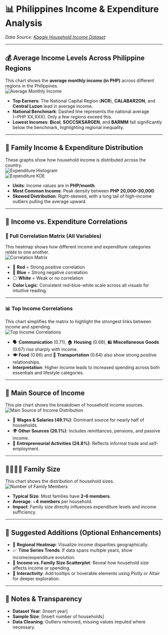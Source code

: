 # 📊 Philippines Income & Expenditure Analysis  
*Data Source: [Kaggle Household Income Dataset](https://www.kaggle.com/datasets)*  

---

## 💰 Average Income Levels Across Philippine Regions  

This chart shows the **average monthly income (in PHP)** across different regions in the Philippines.  
![Average Monthly Income](PNG/1.png)

- **Top Earners**: The National Capital Region (**NCR**), **CALABARZON**, and **Central Luzon** lead in average income.
- **National Benchmark**: Dashed line represents the national average (~PHP XX,XXX). Only a few regions exceed this.
- **Lowest Incomes**: **Bicol**, **SOCCSKSARGEN**, and **BARMM** fall significantly below the benchmark, highlighting regional inequality.

---

## 🛒 Family Income & Expenditure Distribution  

These graphs show how household income is distributed across the country.  
![Expenditure Histogram](PNG/2.png)  
![Expenditure KDE](PNG/3.png)

- **Units**: Income values are in **PHP/month**.
- **Most Common Income**: Peak density between **PHP 20,000–30,000**.
- **Skewed Distribution**: Right-skewed, with a long tail of high-income outliers pulling the average upward.

---

## 🔗 Income vs. Expenditure Correlations  

### 🧮 Full Correlation Matrix (All Variables)  
This heatmap shows how different income and expenditure categories relate to one another.  
![Correlation Matrix](PNG/4.png)

- 🔴 **Red** = Strong positive correlation  
- 🔵 **Blue** = Strong negative correlation  
- ⚪ **White** = Weak or no correlation  
- **Color Logic**: Consistent red-blue-white scale across all visuals for intuitive reading.

---

### 📊 Top Income Correlations  
This chart simplifies the matrix to highlight the strongest links between income and spending.  
![Top Income Correlations](PNG/5.png)

- 🗣️ **Communication** (0.71), 🏠 **Housing** (0.68), 🛍️ **Miscellaneous Goods** (0.67) rise sharply with income.
- 🍽️ **Food** (0.66) and 🚗 **Transportation** (0.64) also show strong positive relationships.
- **Interpretation**: Higher income leads to increased spending across both essentials and lifestyle categories.

---

## 🧭 Main Source of Income  
This pie chart shows the breakdown of household income sources.  
![Main Source of Income Distribution](PNG/6.png)

- 💼 **Wages & Salaries (49.1%)**: Dominant source for nearly half of households.
- 🌍 **Other Sources (26.1%)**: Includes remittances, pensions, and passive income.
- 🛒 **Entrepreneurial Activities (24.8%)**: Reflects informal trade and self-employment.

---

## 👨‍👩‍👧‍👦 Family Size  
This chart shows the distribution of household sizes.  
![Number of Family Members](PNG/7.png)

- **Typical Size**: Most families have **2–6 members**.
- **Average**: ~**4 members** per household.
- **Impact**: Family size directly influences expenditure levels and income sufficiency.

---

## 🧭 Suggested Additions (Optional Enhancements)

- 📍 **Regional Heatmap**: Visualize income disparities geographically.
- 📈 **Time Series Trends**: If data spans multiple years, show income/expenditure evolution.
- 🧮 **Income vs. Family Size Scatterplot**: Reveal how household size affects income or spending.
- 🧠 **Interactivity**: Add tooltips or hoverable elements using Plotly or Altair for deeper exploration.

---

## 📌 Notes & Transparency  
- **Dataset Year**: [Insert year]  
- **Sample Size**: [Insert number of households]  
- **Data Cleaning**: Outliers removed, missing values imputed where necessary.  

